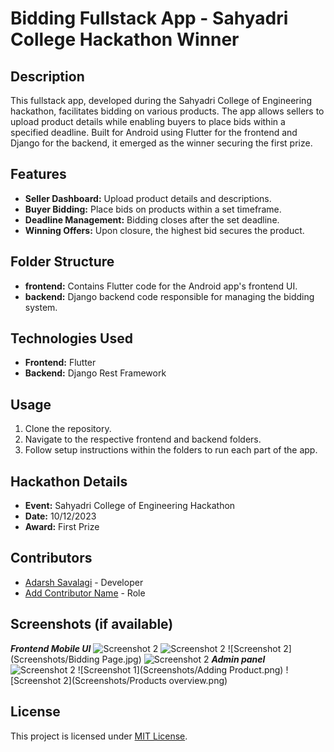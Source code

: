 # Bidding Fullstack App - Sahyadri College Hackathon Winner

## Description
This fullstack app, developed during the Sahyadri College of Engineering hackathon, facilitates bidding on various products. The app allows sellers to upload product details while enabling buyers to place bids within a specified deadline. Built for Android using Flutter for the frontend and Django for the backend, it emerged as the winner securing the first prize.

## Features
- **Seller Dashboard:** Upload product details and descriptions.
- **Buyer Bidding:** Place bids on products within a set timeframe.
- **Deadline Management:** Bidding closes after the set deadline.
- **Winning Offers:** Upon closure, the highest bid secures the product.

## Folder Structure
- **frontend:** Contains Flutter code for the Android app's frontend UI.
- **backend:** Django backend code responsible for managing the bidding system.

## Technologies Used
- **Frontend:** Flutter
- **Backend:** Django Rest Framework

## Usage
1. Clone the repository.
2. Navigate to the respective frontend and backend folders.
3. Follow setup instructions within the folders to run each part of the app.

## Hackathon Details
- **Event:** Sahyadri College of Engineering Hackathon
- **Date:** 10/12/2023
- **Award:** First Prize

## Contributors
- [Adarsh Savalagi](https://github.com/AdarshSavalagi) - Developer
- [Add Contributor Name](https://github.com/username) - Role

## Screenshots (if available)
***Frontend Mobile UI***
![Screenshot 2](Screenshots/IntroPage.jpg)
![Screenshot 2](Screenshots/HomePage.jpg)
![Screenshot 2](Screenshots/Bidding Page.jpg)
![Screenshot 2](Screenshots/ProductDescriptionPage.jpg)
***Admin panel***
![Screenshot 2](Screenshots/AdminDashboard.png)
![Screenshot 1](Screenshots/Adding Product.png)
![Screenshot 2](Screenshots/Products overview.png)

## License
This project is licensed under [MIT License](LICENSE).
